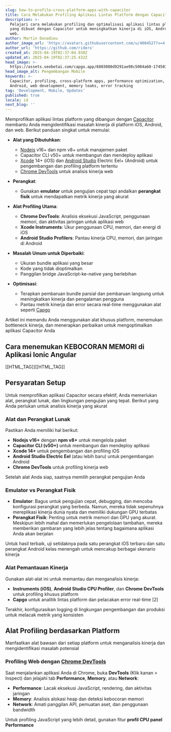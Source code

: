 ```yaml
---
slug: how-to-profile-cross-platform-apps-with-capacitor
title: Cara Melakukan Profiling Aplikasi Lintas Platform dengan Capacitor
description: >-
  Pelajari cara melakukan profiling dan optimalisasi aplikasi lintas platform
  yang dibuat dengan Capacitor untuk meningkatkan kinerja di iOS, Android, dan
  web.
author: Martin Donadieu
author_image_url: 'https://avatars.githubusercontent.com/u/4084527?v=4'
author_url: 'https://github.com/riderx'
created_at: 2025-04-19T02:37:04.938Z
updated_at: 2025-04-19T02:37:25.432Z
head_image: >-
  https://assets.seobotai.com/capgo.app/6803080d9291ae98c5004a60-1745030245432.jpg
head_image_alt: Pengembangan Mobile
keywords: >-
  Capacitor, profiling, cross-platform apps, performance optimization, iOS,
  Android, web development, memory leaks, error tracking
tag: 'Development, Mobile, Updates'
published: true
locale: id
next_blog: ''
---
```


Memprofilkan aplikasi lintas platform yang dibangun dengan [Capacitor](https://capacitorjs.com/) membantu Anda mengidentifikasi masalah kinerja di platform iOS, Android, dan web. Berikut panduan singkat untuk memulai:

-   **Alat yang Dibutuhkan**:
    
    -   [Nodejs](https://nodejsorg/en) v16+ dan npm v8+ untuk manajemen paket
    -   Capacitor CLI v50+ untuk membangun dan mendeploy aplikasi
    -   [Xcode](https://developerapplecom/xcode/) 14+ (iOS) dan [Android Studio](https://developerandroidcom/studio) Electric Eel+ (Android) untuk pengembangan dan profiling platform tertentu
    -   [Chrome DevTools](https://developerchromecom/docs/devtools) untuk analisis kinerja web
-   **Perangkat**:
    
    -   Gunakan **emulator** untuk pengujian cepat tapi andalkan **perangkat fisik** untuk mendapatkan metrik kinerja yang akurat
-   **Alat Profiling Utama**:
    
    -   **Chrome DevTools**: Analisis eksekusi JavaScript, penggunaan memori, dan aktivitas jaringan untuk aplikasi web
    -   **Xcode Instruments**: Ukur penggunaan CPU, memori, dan energi di iOS
    -   **Android Studio Profilers**: Pantau kinerja CPU, memori, dan jaringan di Android
-   **Masalah Umum untuk Diperbaiki**:
    
    -   Ukuran bundle aplikasi yang besar
    -   Kode yang tidak dioptimalkan
    -   Panggilan bridge JavaScript-ke-native yang berlebihan
-   **Optimisasi**:
    
    -   Terapkan pembaruan bundle parsial dan pembaruan langsung untuk meningkatkan kinerja dan pengalaman pengguna
    -   Pantau metrik kinerja dan error secara real-time menggunakan alat seperti [Capgo](https://capgo.app/)

Artikel ini memandu Anda menggunakan alat khusus platform, menemukan bottleneck kinerja, dan menerapkan perbaikan untuk mengoptimalkan aplikasi Capacitor Anda

## Cara menemukan KEBOCORAN MEMORI di Aplikasi Ionic Angular

[[HTML_TAG]][[HTML_TAG]]

## Persyaratan Setup

Untuk memprofilkan aplikasi Capacitor secara efektif, Anda memerlukan alat, perangkat lunak, dan lingkungan pengujian yang tepat. Berikut yang Anda perlukan untuk analisis kinerja yang akurat

### Alat dan Perangkat Lunak

Pastikan Anda memiliki hal berikut:

-   **Nodejs v16+** dengan **npm v8+** untuk mengelola paket
-   **Capacitor CLI (v50+)** untuk membangun dan mendeploy aplikasi
-   **Xcode 14+** untuk pengembangan dan profiling iOS
-   **Android Studio Electric Eel** (atau lebih baru) untuk pengembangan Android
-   **Chrome DevTools** untuk profiling kinerja web

Setelah alat Anda siap, saatnya memilih perangkat pengujian Anda

### Emulator vs Perangkat Fisik

-   **Emulator**: Bagus untuk pengujian cepat, debugging, dan mencoba konfigurasi perangkat yang berbeda. Namun, mereka tidak sepenuhnya mereplikasi kinerja dunia nyata dan memiliki dukungan GPU terbatas
-   **Perangkat Fisik**: Penting untuk metrik memori dan GPU yang akurat. Meskipun lebih mahal dan memerlukan pengelolaan tambahan, mereka memberikan gambaran yang lebih jelas tentang bagaimana aplikasi Anda akan berjalan

Untuk hasil terbaik, uji setidaknya pada satu perangkat iOS terbaru dan satu perangkat Android kelas menengah untuk mencakup berbagai skenario kinerja

### Alat Pemantauan Kinerja

Gunakan alat-alat ini untuk memantau dan menganalisis kinerja:

-   **Instruments (iOS)**, **Android Studio CPU Profiler**, dan **Chrome DevTools** untuk profiling khusus platform
-   **Capgo** untuk analitik lintas platform dan pelacakan error real-time \[2\]

Terakhir, konfigurasikan logging di lingkungan pengembangan dan produksi untuk melacak metrik yang konsisten

## Alat Profiling berdasarkan Platform

Manfaatkan alat bawaan dari setiap platform untuk menganalisis kinerja dan mengidentifikasi masalah potensial

### Profiling Web dengan [Chrome DevTools](https://developerchromecom/docs/devtools)

Saat menjalankan aplikasi Anda di Chrome, buka **DevTools** (Klik kanan > Inspect) dan jelajahi tab **Performance**, **Memory**, atau **Network**:

-   **Performance**: Lacak eksekusi JavaScript, rendering, dan aktivitas jaringan
-   **Memory**: Analisis alokasi heap dan deteksi kebocoran memori
-   **Network**: Amati panggilan API, pemuatan aset, dan penggunaan bandwidth

Untuk profiling JavaScript yang lebih detail, gunakan fitur **profil CPU panel Performance**